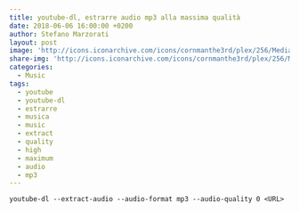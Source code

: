 ```yaml
---
title: youtube-dl, estrarre audio mp3 alla massima qualità
date: 2018-06-06 16:00:00 +0200
author: Stefano Marzorati
layout: post
image: 'http://icons.iconarchive.com/icons/cornmanthe3rd/plex/256/Media-play-music-icon.png'
share-img: 'http://icons.iconarchive.com/icons/cornmanthe3rd/plex/256/Media-play-music-icon.png'
categories:
  - Music
tags:
  - youtube
  - youtube-dl
  - estrarre
  - musica
  - music
  - extract
  - quality
  - high
  - maximum
  - audio
  - mp3
---
```

	youtube-dl --extract-audio --audio-format mp3 --audio-quality 0 <URL>